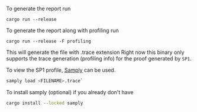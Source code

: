 To generate the report run
```shell
cargo run --release
```

To generate the report along with profiling run 
```shell
cargo run --release -F profiling
```

This will generate the file with .trace extension
Right now this binary only supports the trace generation (profiling info) for the proof generated by `SP1`.

To view the SP1 profile, [Samply](https://github.com/mstange/samply) can be used. 
```bash
samply load <FILENAME>.trace`
```

To install samply (optional) if you already don't have
```bash
cargo install --locked samply
```


